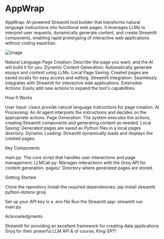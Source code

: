 # AppWrap
AppWrap: AI-powered Streamlit tool builder that transforms natural language instructions into functional web pages. It leverages LLMs to interpret user requests, dynamically generate content, and create Streamlit components, enabling rapid prototyping of interactive web applications without coding expertise.

![image](https://github.com/user-attachments/assets/557bb108-bfac-4dc4-b3d9-5fffd1a950fa)


Natural Language Page Creation: Describe the page you want, and the AI will build it for you.
Dynamic Content Generation: Automatically generate essays and content using LLMs.
Local Page Saving: Created pages are saved locally for easy access and editing.
Streamlit Integration: Seamlessly integrates with Streamlit for interactive web applications.
Extensible Actions: Easily add new actions to expand the tool's capabilities.

How It Works

User Input: Users provide natural language instructions for page creation.
AI Processing: An AI agent interprets the instructions and decides on the appropriate actions.
Page Generation: The system executes the actions, creating Streamlit components and generating content as needed.
Local Saving: Generated pages are saved as Python files in a local pages directory.
Dynamic Loading: Streamlit dynamically loads and displays the created pages.

Key Components

main.py: The core script that handles user interactions and page management.
LLMCall.py: Manages interactions with the Groq API for content generation.
pages/: Directory where generated pages are stored.

Getting Started

Clone the repository
Install the required dependencies:
pip install streamlit python-dotenv groq

Set up your API key in a .env file
Run the Streamlit app:
streamlit run main.py


Acknowledgments

Streamlit for providing an excellent framework for creating data applications
Groq for their powerful LLM API
& of course, King GPT!

